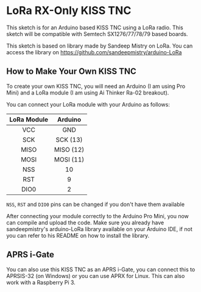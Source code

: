 # LoRa RX-Only KISS TNC

This sketch is for an Arduino based KISS TNC using a LoRa radio.
This sketch will be compatible with Semtech SX1276/77/78/79 based boards.

This sketch is based on library made by Sandeep Mistry on LoRa.
You can access the library on https://github.com/sandeepmistry/arduino-LoRa

## How to Make Your Own KISS TNC

To create your own KISS TNC, you will need an Arduino (I am using Pro Mini) and
a LoRa module (I am using Ai Thinker Ra-02 breakout).

You can connect your LoRa module with your Arduino as follows:

| LoRa Module | Arduino |
| :---------: | :-----: |
| VCC | GND |
| SCK | SCK (13) |
| MISO | MISO (12) |
| MOSI | MOSI (11) |
| NSS | 10 |
| RST | 9 |
| DIO0 | 2 |

`NSS`,  `RST` and `DIO0` pins can be changed if you don't have them available

After connecting your module correctly to the Arduino Pro Mini, you now can
compile and upload the code. Make sure you already have sandeepmistry's arduino-LoRa
library available on your Arduino IDE, if not you can refer to his README on how
to install the library.

## APRS i-Gate

You can also use this KISS TNC as an APRS i-Gate, you can connect this to
APRSIS-32 (on Windows) or you can use APRX for Linux. This can also work
with a Raspberry Pi 3.
